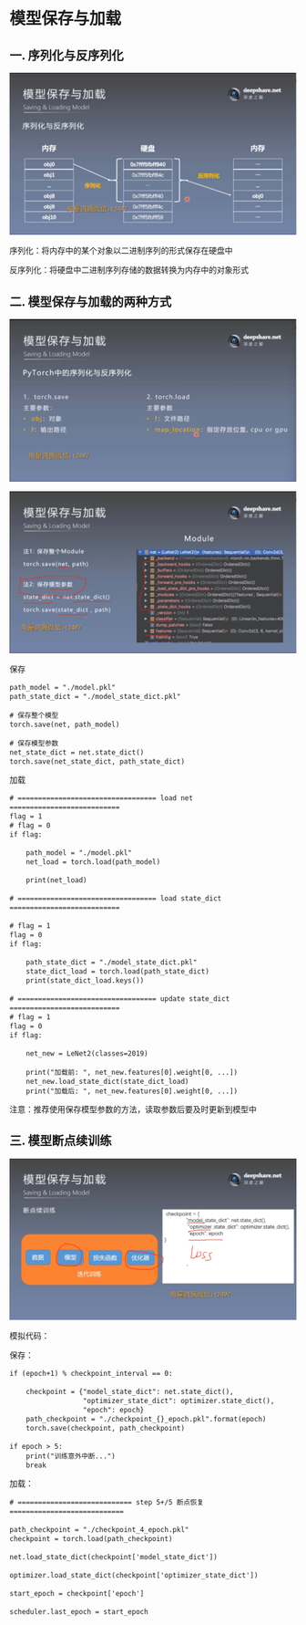 # 模型保存与加载
## 一. 序列化与反序列化
![1](docs/知识库/计算机和硬件/折叠/ai-self-learning-main/从python开始的ai学习/深度学习%20pytorch/25.%20模型加载与保存/pcs/1.png "1")

序列化：将内存中的某个对象以二进制序列的形式保存在硬盘中

反序列化：将硬盘中二进制序列存储的数据转换为内存中的对象形式

## 二. 模型保存与加载的两种方式
![2](docs/知识库/计算机和硬件/折叠/ai-self-learning-main/从python开始的ai学习/深度学习%20pytorch/25.%20模型加载与保存/pcs/2.png "2")

![3](docs/知识库/计算机和硬件/折叠/ai-self-learning-main/从python开始的ai学习/深度学习%20pytorch/25.%20模型加载与保存/pcs/3.png "3")

保存
```
path_model = "./model.pkl"
path_state_dict = "./model_state_dict.pkl"

# 保存整个模型
torch.save(net, path_model)

# 保存模型参数
net_state_dict = net.state_dict()
torch.save(net_state_dict, path_state_dict)
```
加载
```
# ================================== load net ===========================
flag = 1
# flag = 0
if flag:

    path_model = "./model.pkl"
    net_load = torch.load(path_model)

    print(net_load)

# ================================== load state_dict ===========================

# flag = 1
flag = 0
if flag:

    path_state_dict = "./model_state_dict.pkl"
    state_dict_load = torch.load(path_state_dict)
    print(state_dict_load.keys())

# ================================== update state_dict ===========================
# flag = 1
flag = 0
if flag:

    net_new = LeNet2(classes=2019)

    print("加载前: ", net_new.features[0].weight[0, ...])
    net_new.load_state_dict(state_dict_load)
    print("加载后: ", net_new.features[0].weight[0, ...])
```
注意：推荐使用保存模型参数的方法，读取参数后要及时更新到模型中
## 三. 模型断点续训练
![4](docs/知识库/计算机和硬件/折叠/ai-self-learning-main/从python开始的ai学习/深度学习%20pytorch/25.%20模型加载与保存/pcs/4.png "4")

模拟代码：

保存：
```
if (epoch+1) % checkpoint_interval == 0:

    checkpoint = {"model_state_dict": net.state_dict(),
                  "optimizer_state_dict": optimizer.state_dict(),
                  "epoch": epoch}
    path_checkpoint = "./checkpoint_{}_epoch.pkl".format(epoch)
    torch.save(checkpoint, path_checkpoint)

if epoch > 5:
    print("训练意外中断...")
    break
```
加载：
```
# ============================ step 5+/5 断点恢复 ============================

path_checkpoint = "./checkpoint_4_epoch.pkl"
checkpoint = torch.load(path_checkpoint)

net.load_state_dict(checkpoint['model_state_dict'])

optimizer.load_state_dict(checkpoint['optimizer_state_dict'])

start_epoch = checkpoint['epoch']

scheduler.last_epoch = start_epoch
```



